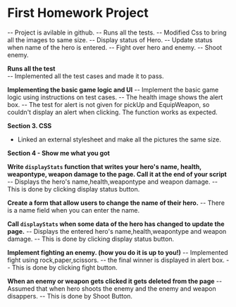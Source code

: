# First Homework Project
  -- Project is avilable in github.
  -- Runs all the tests.
  -- Modified Css to bring all the images to same size.
  -- Display status of Hero.
  -- Update status when name of the hero is entered.
  -- Fight over hero and enemy.
  -- Shoot enemy.



**Runs all the test**  
 -- Implemented all the test cases and made it to pass.

**Implementing the basic game logic and UI**
 -- Implement the basic game logic using instructions on test cases.
 -- The health image shows the alert box.
 -- The test for alert is not given for pickUp and EquipWeapon, so couldn't display an alert when clicking. The function works as expected.

**Section 3. CSS**

- Linked an external stylesheet and make all the pictures the same size.

**Section 4 - Show me what you got**

**Write `displayStats` function that writes your hero's name, health, weapontype, weapon damage to the page. Call it at the end of your script**
 -- Displays the hero's name,health,weapontype and weapon damage. 
 -- This is done by clicking display status button.

**Create a form that allow users to change the name of their hero.**
 -- There is a name field when you can enter the name.

**Call `displayStats` when some data of the hero has changed to update the page.**
 -- Displays the entered hero's name,health,weapontype and weapon damage.
 -- This is done by clicking display status button.

**Implement fighting an enemy. (how you do it is up to you!)**
 -- Implemented fight using rock,paper,scissors.
 -- the final winner is displayed in alert box.
 -- This is done by clicking fight button.

**When an enemy or weapon gets clicked it gets deleted from the page**
 -- Assumed that when hero shoots the enemy and the enemy and weapon disappers.
 -- This is done by Shoot Button.
